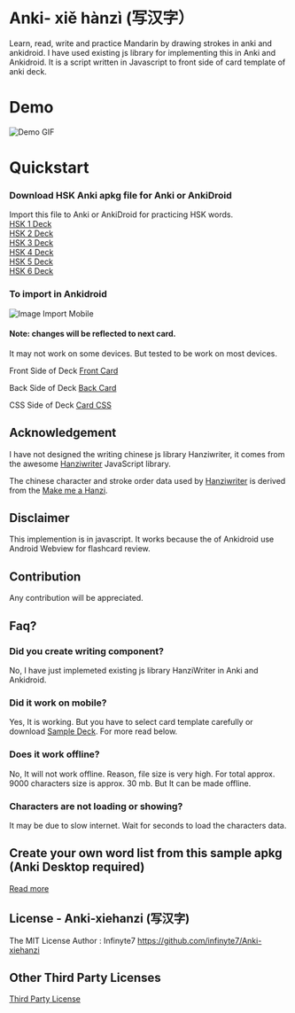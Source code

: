 # Anki- xiě hànzì (写汉字）
Learn, read, write and practice Mandarin by drawing strokes in anki and ankidroid. I have used existing js library for implementing this in Anki and Ankidroid. It is a script written in Javascript to front side of card template of anki deck.

# Demo 
![Demo GIF](https://github.com/infinyte7/Anki-xiehanzi/blob/master/image/xiehanzi_anki_demo.gif?raw=true)

# Quickstart
### Download HSK Anki apkg file for Anki or AnkiDroid
Import this file to Anki or AnkiDroid for practicing HSK words.
<br>[HSK 1 Deck](https://github.com/infinyte7/Anki-xiehanzi/blob/master/xiehanzi%20Anki%20Deck/xiehanzi_HSK1.apkg?raw=true)
<br>[HSK 2 Deck](https://github.com/infinyte7/Anki-xiehanzi/blob/master/xiehanzi%20Anki%20Deck/xiehanzi_HSK2.apkg?raw=true)
<br>[HSK 3 Deck](https://github.com/infinyte7/Anki-xiehanzi/blob/master/xiehanzi%20Anki%20Deck/xiehanzi_HSK3.apkg?raw=true)
<br>[HSK 4 Deck](https://github.com/infinyte7/Anki-xiehanzi/blob/master/xiehanzi%20Anki%20Deck/xiehanzi_HSK4.apkg?raw=true)
<br>[HSK 5 Deck](https://github.com/infinyte7/Anki-xiehanzi/blob/master/xiehanzi%20Anki%20Deck/xiehanzi_HSK5.apkg?raw=true)
<br>[HSK 6 Deck](https://github.com/infinyte7/Anki-xiehanzi/blob/master/xiehanzi%20Anki%20Deck/xiehanzi_HSK6.apkg?raw=true)


### To import in Ankidroid
![Image Import Mobile](https://raw.githubusercontent.com/infinyte7/Anki-xiehanzi/master/image/Import_in_mobile.png)


#### Note: changes will be reflected to next card. 
It may not work on some devices. But tested to be work on most devices.

Front Side of Deck
[Front Card](https://github.com/infinyte7/Anki-xiehanzi/blob/master/version%201.1/frontcard_1.1.html)

Back Side of Deck
[Back Card](https://github.com/infinyte7/Anki-xiehanzi/blob/master/version%201.1/backcard_1.1.html)

CSS Side of Deck
[Card CSS](https://github.com/infinyte7/Anki-xiehanzi/blob/master/version%201.1/cardCSS_1.1.css)


## Acknowledgement
I have not designed the writing chinese js library Hanziwriter, it comes from the awesome [Hanziwriter](https://hanziwriter.org) JavaScript library. 

The chinese character and stroke order data used by [Hanziwriter](https://github.com/chanind/hanzi-writer)
is derived from the [ Make me a Hanzi](https://github.com/skishore/makemeahanzi).
 
 
## Disclaimer
 This implemention is in javascript. It works because the of Ankidroid use Android Webview for flashcard review.
 
## Contribution
 Any contribution will be appreciated.
 
## Faq?
### Did you create writing component?
 No, I have just implemeted existing js library HanziWriter in Anki and Ankidroid.
 
### Did it work on mobile?
 Yes, It is working. But you have to select card template carefully or download [Sample Deck](https://github.com/infinyte7/Anki-maobi/blob/master/HSK%20Anki%20apkg/Write_Chinese.apkg?raw=true). For more read below.
 
### Does it work offline?
 No, It will not work offline. 
 Reason, file size is very high. For total approx. 9000 characters size is approx. 30 mb.
 But It can be made offline. 
 
### Characters are not loading or showing?
 It may be due to slow internet. Wait for seconds to load the characters data.


## Create your own word list from this sample apkg (Anki Desktop required)
[Read more](https://github.com/infinyte7/Anki-xiehanzi/blob/master/Create%20new%20Deck%20From%20Scratch.md)


## License - Anki-xiehanzi (写汉字)
The MIT License
Author : Infinyte7
https://github.com/infinyte7/Anki-xiehanzi

## Other Third Party Licenses
[Third Party License](https://github.com/infinyte7/Anki-xiehanzi/blob/master/License.md)


